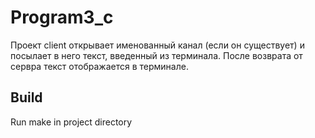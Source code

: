 # Program3_c
Проект client открывает именованный канал (если он существует) и посылает в него текст, введенный из терминала. После возврата от сервра текст отображается в терминале.

## Build
Run make in project directory
